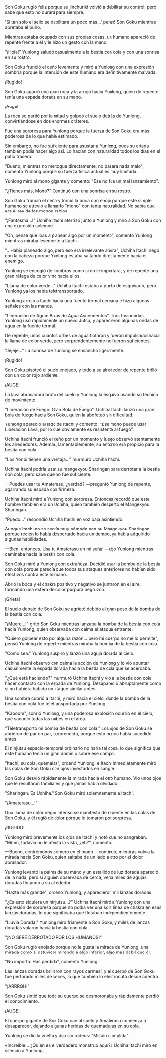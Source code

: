 
Son Goku rugió feliz porque su jinchuriki volvió a debilitar su control, pero sabe que esto no durará para siempre.

'Si tan solo el sello se debilitara un poco más...' pensó Son Goku mientras apretaba el puño.

Mientras estaba ocupado con sus propias cosas, un humano apareció de repente frente a él y le hizo un gesto con la mano.

"¡Hola!" Yunlong saludó casualmente a la bestia con cola y con una sonrisa en su rostro.

Son Goku frunció el ceño levemente y miró a Yunlong con una expresión sombría porque la intención de este humano era definitivamente malvada.

¡Rugido!

Son Goku agarró una gran roca y la arrojó hacia Yunlong, quien de repente tenía una espada dorada en su mano.

¡Auge!

La roca se partió por la mitad y golpeó el suelo detrás de Yunlong, convirtiéndose en dos enormes cráteres.

Fue una sorpresa para Yunlong porque la fuerza de Son Goku era más poderosa de lo que había estimado.

Sin embargo, no fue suficiente para asustar a Yunlong, pues su criada también podía hacer algo así. Lo hacían con naturalidad todos los días en el patio trasero.

"Bueno, mientras no me toque directamente, no pasará nada malo", comentó Yunlong porque su fuerza física actual es muy limitada.

Yunlong miró al mono gigante y comentó: "Ese no fue un mal lanzamiento".

"¿Tienes más, Mono?" Continuó con una sonrisa en su rostro.

Son Goku frunció el ceño y torció la boca con enojo porque este simple humano se atrevió a llamarlo "mono" con tanta naturalidad. No sabía que era el rey de los monos sabios.

"¡Fantasma...!" Uchiha Itachi aterrizó junto a Yunlong y miró a Son Goku con una expresión solemne.

"Oh, pensé que ibas a planear algo por un momento", comentó Yunlong mientras miraba levemente a Itachi.

"...Había planeado algo, pero eso era irrelevante ahora", Uchiha Itachi negó con la cabeza porque Yunlong estaba saltando directamente hacia el enemigo.

Yunlong se encogió de hombros como si no le importara, y de repente una gran ráfaga de calor vino hacia ellos.

"Llama de color verde..." Uchiha Itachi estaba a punto de esquivarlo, pero Yunlong ya los había teletransportado.

Yunlong arrojó a Itachi hacia una fuente termal cercana e hizo algunas señales con las manos.

"Liberación de Agua: Balas de Agua Ascendentes". Tras fusionarlas, Yunlong usó rápidamente un nuevo Jutsu, y aparecieron algunas ondas de agua en la fuente termal.

De repente, unos cuantos orbes de agua flotaron y fueron impulsados ​​hacia la llama de color verde, pero sorprendentemente no fueron suficientes.

"Jejeje..." La sonrisa de Yunlong se ensanchó ligeramente.

¡Rugido!

Son Goku pisoteó el suelo enojado, y todo a su alrededor de repente brilló con un color rojo ardiente.

¡AUGE!

La lava abrasadora brotó del suelo y Yunlong la esquivó usando su técnica de movimiento.

"Liberación de Fuego: Gran Bola de Fuego". Uchiha Itachi lanzó una gran bola de fuego hacia Son Goku, quien la abofeteó sin dificultad.

Yunlong apareció al lado de Itachi y comentó: "Ese mono puede usar Liberación Lava, por lo que obviamente es resistente al fuego".

Uchiha Itachi frunció el ceño por un momento y luego observó atentamente los alrededores. Además, lamentablemente, su entorno era propicio para la bestia con cola.

"Los Yonbi tienen una ventaja..." murmuró Uchiha Itachi.

Uchiha Itachi podría usar su mangekyou Sharingan para derrotar a la bestia con cola, pero sabe que no fue suficiente.

—Puedes usar tu Amaterasu, ¿verdad? —preguntó Yunlong de repente, agarrando su espada con firmeza.

Uchiha Itachi miró a Yunlong con sorpresa. Entonces recordó que este hombre también era un Uchiha, quien también despertó el Mangekyou Sharingan.

"Puedo..." respondió Uchiha Itachi en voz baja asintiendo.

Aunque Itachi no se sentía muy cómodo con su Mangekyou Sharingan porque recién lo había despertado hacía un tiempo, ya había adquirido algunas habilidades.

—Bien, entonces. Usa tu Amaterasu en mi señal —dijo Yunlong mientras caminaba hacia la bestia con cola.

Son Goku miró a Yunlong con extrañeza. Decidió usar la bomba de la bestia con cola porque parecía que todos sus ataques anteriores no habían sido efectivos contra este humano.

Abrió la boca y el chakra positivo y negativo se juntaron en el aire, formando una esfera de color púrpura negruzco.

¡Grieta!

El suelo debajo de Son Goku se agrietó debido al gran peso de la bomba de la bestia con cola.

"¡Muere...!" gritó Son Goku mientras lanzaba la bomba de la bestia con cola hacia Yunlong, quien observaba con calma el ataque entrante.

"Quiero golpear esto por alguna razón... pero mi cuerpo no me lo permite", pensó Yunlong de repente mientras miraba la bomba de la bestia con cola.

"Como sea." Yunlong suspiró y lanzó una aguja dorada al cielo.

Uchiha Itachi observó con calma la acción de Yunlong y lo vio apuntar casualmente la espada dorada hacia la bestia de cola que se acercaba.

"¿Qué está haciendo?" murmuró Uchiha Itachi y vio a la bestia con cola hacer contacto con la espada de Yunlong. Desapareció abruptamente como si no hubiera habido un ataque similar antes.

Una sombra cubrió a Itachi, y miró hacia el cielo, donde la bomba de la bestia con cola fue teletransportada por Yunlong.

"Kaboom", sonrió Yunlong, y una poderosa explosión ocurrió en el cielo, que sacudió todas las nubes en el área.

"Teletransportó mi bomba de bestia con cola." Los ojos de Son Goku se abrieron de par en par, sorprendido, porque esto nunca había sucedido antes.

El ninjutsu espacio-temporal ordinario no haría tal cosa, lo que significa que este humano tenía un gran dominio sobre ese campo.

"Itachi, su cola, quémalas", ordenó Yunlong, e Itachi inmediatamente miró las colas de Son Goku con ojos inyectados en sangre.

Son Goku desvió rápidamente la mirada hacia el otro humano. Vio unos ojos que le resultaron familiares y que jamás había olvidado.

"Sharingan. Es Uchiha." Son Goku miró solemnemente a Itachi.

"¡Amaterasu...!"

Una llama de color negro intenso se manifestó de repente en las colas de Son Goku, y él rugió de dolor porque lo tomaron por sorpresa.

¡RUGIDO!

Yunlong miró brevemente los ojos de Itachi y notó que no sangraban. "Mmm, todavía no le afecta la vista, ¿eh?", comentó.

—Bueno, centrémonos primero en el mono —continuó, mientras volvía la mirada hacia Son Goku, quien saltaba de un lado a otro por el dolor abrasador.

Yunlong levantó la palma de su mano y un estallido de luz dorada apareció de la nada, pero si alguien observaba de cerca, vería miles de agujas doradas flotando a su alrededor.

"Hazte más grande", ordenó Yunlong, y aparecieron mil lanzas doradas.

"¿Es esto siquiera un ninjutsu…?" Uchiha Itachi miró a Yunlong con una expresión de sorpresa porque no podía ver una sola línea de chakra en esas lanzas doradas, lo que significaba que flotaban independientemente.

"Lluvia Dorada." Yunlong miró fríamente a Son Goku, y miles de lanzas doradas volaron hacia la bestia con cola.

"¡NO SERÉ DERROTADO POR LOS HUMANOS!"

Son Goku rugió enojado porque no le gusta la mirada de Yunlong, una mirada como si estuviera mirando a algo inferior, algo más débil que él.

"No importa. Has perdido", comentó Yunlong.

Las lanzas doradas brillaron con rayos carmesí, y el cuerpo de Son Goku fue perforado miles de veces, lo que también lo electrocutó desde adentro.

"¡ARRRGH!"

Son Goku sintió que todo su cuerpo se desmoronaba y rápidamente perdió el conocimiento.

¡AUGE!

El cuerpo gigante de Son Goku cae al suelo y Amaterasu comienza a desaparecer, dejando algunas heridas de quemaduras en su cola.

Yunlong se dio la vuelta y dijo sin rodeos: "Misión cumplida".

«Increíble... ¿Quién es el verdadero monstruo aquí?» Uchiha Itachi miró en silencio a Yunlong.
